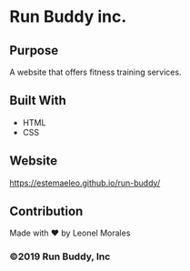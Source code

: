 # Run Buddy inc.

## Purpose
A website that offers fitness training services. 

## Built With
* HTML
* CSS

## Website
https://estemaeleo.github.io/run-buddy/

## Contribution
Made with ❤️ by Leonel Morales

### ©️2019 Run Buddy, Inc 
